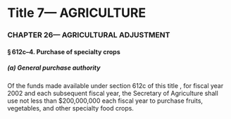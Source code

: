 
# Title 7— AGRICULTURE
### CHAPTER 26— AGRICULTURAL ADJUSTMENT
#### § 612c–4. Purchase of specialty crops
##### (a) General purchase authority

Of the funds made available under section 612c of this title , for fiscal year 2002 and each subsequent fiscal year, the Secretary of Agriculture shall use not less than $200,000,000 each fiscal year to purchase fruits, vegetables, and other specialty food crops.
